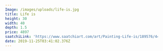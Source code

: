 ```yaml
---
Image: /images/uploads/life-is.jpg
title: Life is
height: 30
width: 40
depth: 1.5
price: 4897
saatchiLink: 'https://www.saatchiart.com/art/Painting-Life-is/189576/4414106/view'
date: 2019-11-25T03:41:02.376Z
---
```


